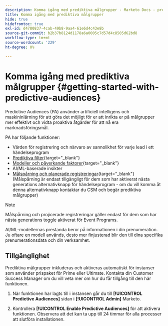 ```yaml
---
description: Komma igång med prediktiva målgrupper - Marketo Docs - produktdokumentation
title: Komma igång med prediktiva målgrupper
hide: true
hidefromtoc: true
exl-id: d4780837-4cab-49b8-9aa4-61e6d4c43e8b
source-git-commit: b2b37b8124d1178a6a0005c7d57d4c8505d62bd8
workflow-type: tm+mt
source-wordcount: '229'
ht-degree: 0%

---
```


# Komma igång med prediktiva målgrupper {#getting-started-with-predictive-audiences}

Predictive Audiences (PA) använder artificiell intelligens och maskininlärning för att göra det möjligt för er att inrikta er på målgrupper mer effektivt och vidta proaktiva åtgärder för att nå era marknadsföringsmål.

PA har följande funktioner:

* Värden för registrering och närvaro av sannolikhet för varje lead i ett händelseprogram
* [Prediktiva filter](/help/marketo/product-docs/core-marketo-concepts/predictive-audiences/predictive-filters.md){target=&quot;_blank&quot;}
* [Modeller och påverkande faktorer](/help/marketo/product-docs/core-marketo-concepts/predictive-audiences/models-and-insights.md){target=&quot;_blank&quot;}
* AI/ML-baserade insikter
* [Målspårning och planerade registreringar](/help/marketo/product-docs/core-marketo-concepts/predictive-audiences/understanding-goal-tracking-and-projected-registrations.md){target=&quot;_blank&quot;} (Målspårning är endast tillgängligt för dem som har aktiverat nästa generations alternativknapp för händelseprogram - om du vill komma åt denna alternativknapp kontaktar du CSM och begär prediktiva målgrupper)

>[!NOTE]
>
>Målspårning och projicerade registreringar gäller endast för dem som har nästa generations toggle aktiverat för Event Programs.

AI/ML-modellernas prestanda beror på informationen i din prenumeration. Ju oftare en modell används, desto mer finjusterad blir den till dina specifika prenumerationsdata och din verksamhet.

## Tillgänglighet

Prediktiva målgrupper inkluderas och aktiveras automatiskt för instanser som använder prispaket för Prime eller Ultimate. Kontakta din Customer Success Manager om du vill veta mer om hur du får tillgång till den här funktionen.

1. När funktionen har lagts till i instansen går du till **[!UICONTROL Predictive Audiences]** sidan i **[!UICONTROL Admin]** Marketo.

1. Kontrollera **[!UICONTROL Enable Predictive Audiences]** för att aktivera funktionen. Observera att det kan ta upp till 24 timmar för alla processer att slutföra installationen.
